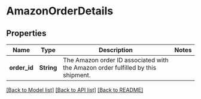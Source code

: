 # AmazonOrderDetails

## Properties

Name | Type | Description | Notes
------------ | ------------- | ------------- | -------------
**order_id** | **String** | The Amazon order ID associated with the Amazon order fulfilled by this shipment. | 

[[Back to Model list]](../README.md#documentation-for-models) [[Back to API list]](../README.md#documentation-for-api-endpoints) [[Back to README]](../README.md)



